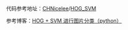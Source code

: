 代码参考地址：[CHNicelee](https://github.com/CHNicelee)/[HOG_SVM](https://github.com/CHNicelee/HOG_SVM)

参考博客：[HOG + SVM 进行图片分类（python）](https://blog.csdn.net/q1242027878/article/details/74271694)


